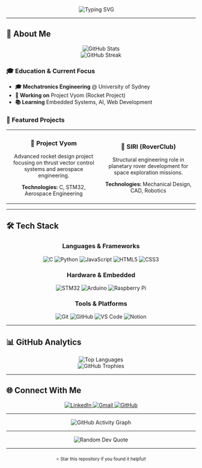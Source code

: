 <div align="center" style="display: flex; align-items: center; justify-content: center; gap: 24px;">
  <div style="flex: 1; min-width: 200px;">
    <img src="https://readme-typing-svg.herokuapp.com?font=Fira+Code&weight=500&size=28&pause=1000&color=6366F1&center=true&vCenter=true&width=435&lines=Hi%2C+I'm+Aditya+%F0%9F%91%8B;Welcome+to+my+GitHub!" alt="Typing SVG" />
  </div>
  <div align="center" style="flex: 0;">
    <img src="assets/rocket_gif.gif" alt="Rocket Animation" width="150" />
  </div>
</div>



---

## 🚀 About Me

<div align="center">
  <img src="https://github-readme-stats.vercel.app/api?username=adityasolanki24&show_icons=true&theme=tokyonight&hide_border=true&bg_color=0D1117&title_color=6366F1&icon_color=6366F1&text_color=FFFFFF" alt="GitHub Stats" />
</div>

<div align="center">
  <img src="https://streak-stats.demolab.com/?user=adityasolanki24&theme=tokyonight&hide_border=true" alt="GitHub Streak" />
</div>

### 🎓 Education & Current Focus
- **🎓 Mechatronics Engineering** @ University of Sydney
- **🚀 Working on** Project Vyom (Rocket Project)
- **📚 Learning** Embedded Systems, AI, Web Development

### 🌟 Featured Projects

<table>
  <tr>
    <td width="50%">
      <h3 align="center">🚀 Project Vyom</h3>
      <p align="center">
        Advanced rocket design project focusing on thrust vector control systems and aerospace engineering.
      </p>
      <p align="center">
        <strong>Technologies:</strong> C, STM32, Aerospace Engineering
      </p>
    </td>
    <td width="50%">
      <h3 align="center">🤖 SIRI (RoverClub)</h3>
      <p align="center">
        Structural engineering role in planetary rover development for space exploration missions.
      </p>
      <p align="center">
        <strong>Technologies:</strong> Mechanical Design, CAD, Robotics
      </p>
    </td>
  </tr>
</table>

---

## 🛠️ Tech Stack

<div align="center">
  <h3>Languages & Frameworks</h3>
  <img src="https://img.shields.io/badge/C-%2300599C.svg?style=for-the-badge&logo=c&logoColor=white" alt="C" />
  <img src="https://img.shields.io/badge/Python-3670A0?style=for-the-badge&logo=python&logoColor=ffdd54" alt="Python" />
  <img src="https://img.shields.io/badge/JavaScript-F7DF1E?style=for-the-badge&logo=javascript&logoColor=black" alt="JavaScript" />
  <img src="https://img.shields.io/badge/HTML5-E34F26?style=for-the-badge&logo=html5&logoColor=white" alt="HTML5" />
  <img src="https://img.shields.io/badge/CSS3-1572B6?style=for-the-badge&logo=css3&logoColor=white" alt="CSS3" />
</div>

<div align="center">
  <h3>Hardware & Embedded</h3>
  <img src="https://img.shields.io/badge/STM32-03234B?style=for-the-badge&logo=stmicroelectronics&logoColor=white" alt="STM32" />
  <img src="https://img.shields.io/badge/Arduino-00979D?style=for-the-badge&logo=Arduino&logoColor=white" alt="Arduino" />
  <img src="https://img.shields.io/badge/Raspberry%20Pi-A22846?style=for-the-badge&logo=Raspberry%20Pi&logoColor=white" alt="Raspberry Pi" />
</div>

<div align="center">
  <h3>Tools & Platforms</h3>
  <img src="https://img.shields.io/badge/Git-F05032?style=for-the-badge&logo=git&logoColor=white" alt="Git" />
  <img src="https://img.shields.io/badge/GitHub-100000?style=for-the-badge&logo=github&logoColor=white" alt="GitHub" />
  <img src="https://img.shields.io/badge/VS%20Code-007ACC?style=for-the-badge&logo=visual-studio-code&logoColor=white" alt="VS Code" />
  <img src="https://img.shields.io/badge/Notion-000000?style=for-the-badge&logo=notion&logoColor=white" alt="Notion" />
</div>

---

## 📊 GitHub Analytics

<div align="center">
  <img src="https://github-readme-stats.vercel.app/api/top-langs/?username=adityasolanki24&layout=compact&theme=tokyonight&hide_border=true&bg_color=0D1117&title_color=6366F1&text_color=FFFFFF" alt="Top Languages" />
</div>

<div align="center">
  <img src="https://github-profile-trophy.vercel.app/?username=adityasolanki24&theme=tokyonight&no-frame=true&no-bg=true&margin-w=4" alt="GitHub Trophies" />
</div>

---

## 🌐 Connect With Me

<div align="center">
  <a href="https://www.linkedin.com/in/adityasolanki24" target="_blank">
    <img src="https://img.shields.io/badge/LinkedIn-0077B5?style=for-the-badge&logo=linkedin&logoColor=white" alt="LinkedIn" />
  </a>
  <a href="mailto:adityasolanki24@gmail.com" target="_blank">
    <img src="https://img.shields.io/badge/Gmail-D14836?style=for-the-badge&logo=gmail&logoColor=white" alt="Gmail" />
  </a>
  <a href="https://github.com/adityasolanki24" target="_blank">
    <img src="https://img.shields.io/badge/GitHub-100000?style=for-the-badge&logo=github&logoColor=white" alt="GitHub" />
  </a>
</div>

---

<div align="center">
  <img src="https://github-readme-activity-graph.vercel.app/graph?username=adityasolanki24&theme=tokyo-night&hide_border=true&bg_color=0D1117&color=6366F1&line=6366F1&point=FFFFFF" alt="GitHub Activity Graph" />
</div>

---

<div align="center">
  <img src="https://quotes-github-readme.vercel.app/api?type=horizontal&theme=tokyonight" alt="Random Dev Quote" />
</div>

---

<div align="center">
  <sub>⭐ Star this repository if you found it helpful!</sub>
</div>
